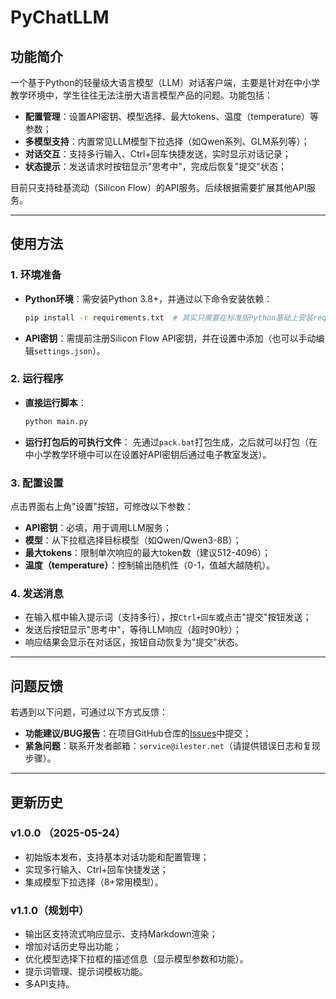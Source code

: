 # PyChatLLM

## 功能简介
一个基于Python的轻量级大语言模型（LLM）对话客户端，主要是针对在中小学教学环境中，学生往往无法注册大语言模型产品的问题。功能包括：
- **配置管理**：设置API密钥、模型选择、最大tokens、温度（temperature）等参数；
- **多模型支持**：内置常见LLM模型下拉选择（如Qwen系列、GLM系列等）；
- **对话交互**：支持多行输入、Ctrl+回车快捷发送，实时显示对话记录；
- **状态提示**：发送请求时按钮显示"思考中"，完成后恢复"提交"状态；

目前只支持硅基流动（Silicon Flow）的API服务。后续根据需要扩展其他API服务。

---

## 使用方法
### 1. 环境准备
- **Python环境**：需安装Python 3.8+，并通过以下命令安装依赖：
  ```bash
  pip install -r requirements.txt  # 其实只需要在标准版Python基础上安装requests库即可
  ```
- **API密钥**：需提前注册Silicon Flow API密钥，并在设置中添加（也可以手动编辑`settings.json`）。

### 2. 运行程序
- **直接运行脚本**：
  ```bash
  python main.py
  ```
- **运行打包后的可执行文件**：
先通过`pack.bat`打包生成，之后就可以打包（在中小学教学环境中可以在设置好API密钥后通过电子教室发送）。

### 3. 配置设置
点击界面右上角"设置"按钮，可修改以下参数：
- **API密钥**：必填，用于调用LLM服务；
- **模型**：从下拉框选择目标模型（如Qwen/Qwen3-8B）；
- **最大tokens**：限制单次响应的最大token数（建议512-4096）；
- **温度（temperature）**：控制输出随机性（0-1，值越大越随机）。

### 4. 发送消息
- 在输入框中输入提示词（支持多行），按`Ctrl+回车`或点击"提交"按钮发送；
- 发送后按钮显示"思考中"，等待LLM响应（超时90秒）；
- 响应结果会显示在对话区，按钮自动恢复为"提交"状态。

---

## 问题反馈
若遇到以下问题，可通过以下方式反馈：
- **功能建议/BUG报告**：在项目GitHub仓库的[Issues](https://github.com/scratchzjnu/PyChatLLM/issues)中提交；
- **紧急问题**：联系开发者邮箱：`service@ilester.net`（请提供错误日志和复现步骤）。

---

## 更新历史
### v1.0.0 （2025-05-24）
- 初始版本发布，支持基本对话功能和配置管理；
- 实现多行输入、Ctrl+回车快捷发送；
- 集成模型下拉选择（8+常用模型）。

### v1.1.0（规划中）
- 输出区支持流式响应显示、支持Markdown渲染；
- 增加对话历史导出功能；
- 优化模型选择下拉框的描述信息（显示模型参数和功能）。
- 提示词管理、提示词模板功能。
- 多API支持。